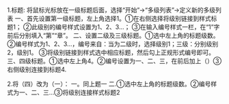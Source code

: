 1.标题: 将鼠标光标放在一级标题后面，选择“开始”->“多级列表”->定义新的多级列表 
一、首先设置第一级标题，左上角选择1。①在右侧选择将级别链接到样式标题1； ②此级别的编号样式设置为1、2、3...；
③在输入编号样式一栏，在“1”字前后分别填入“第”“章”。
二、设置二级及三级标题。①选中左上角的标题级数。②编号样式为1、2、3...，编号来自：当为二级时，选择级别1；三级：分别级别2，级别1。
③将级别链接到样式选中相应标题，然后勾上正规形式编号即可。
三、四级标题。①选中左上角4。②编号设置为一、二、三，在前后加上（）③右侧级别连接到标题4.

2.将（四）改为（一）： 一。同上题一 二.①选中左上角的标题级数。②编号样式为一、二、三...③将级别连接样式标题2

